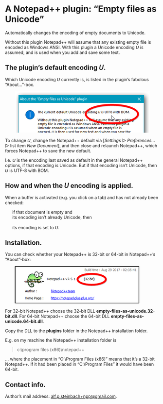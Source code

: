 ﻿# A Notepad++ plugin: “Empty files as Unicode”

Automatically changes the encoding of empty documents to Unicode.

Without this plugin Notepad++ will assume that any existing empty file is encoded as Windows ANSI. With this plugin a Unicode encoding 𝘜 is assumed, and is used when you add and save some text.

## The plugin’s default encoding 𝘜.

Which Unicode encoding 𝘜 currently is, is listed in the plugin’s fabolous “About…”-box.

&nbsp;&nbsp;&nbsp;&nbsp;&nbsp;&nbsp;&nbsp;&nbsp;![The plugin's “About”-box](images/plugin-about-box.cropped.annotated.png)

To change 𝘜, change the Notepad++ default via [*Settings* ▷ *Preferences…* ▷ list item *New Document*], and then close and relaunch Notepad++, which forces Notepad++ to save the new default.

I.e. 𝘜 is the encoding last saved as default in the
general Notepad++  options, if that encoding is Unicode. But if that encoding isn’t Unicode,  then 𝘜 is UTF-8 with BOM.

## How and when the 𝘜 encoding is applied.

 When a buffer is activated (e.g. you click on a tab) and has not already been checked:

<ul>
  <li style="list-style-type: none;">if that document is empty and<br>
  its encoding isn’t already Unicode, then<br/>
  &nbsp;<br>
  its encoding is set to 𝘜.</li></ul>

## Installation.

You can check whether your Notepad++ is 32-bit or 64-bit in Notepad++’s “About”-box:

&nbsp;&nbsp;&nbsp;&nbsp;&nbsp;&nbsp;&nbsp;&nbsp;![The Notepad++ “About”-box](images/npp-about-box.cropped.annotated.png)

For 32-bit Notepad++ choose the 32-bit DLL **empty-files-as-unicode.32-bit.dll**. For 64-bit Notepad++ choose the 64-bit DLL **empty-files-as-unicode.64-bit.dll**.

Copy the DLL to the **plugins** folder in the Notepad++ installation folder.

E.g. on my machine the Notepad++ installation folder is

> c:\program files (x86)\notepad++

… where the placement in “C:\Program Files (x86)” means that it’s a 32-bit Notepad++. If it had been placed in “C:\Program Files” it would have been 64-bit.

## Contact info.

Author’s mail address: <a href="mailto:alf.p.steinbach+npp@gmail.com?subject=Regarding the “Empty files as Unicode” plugin">alf.p.steinbach+npp@gmail.com</href>.
